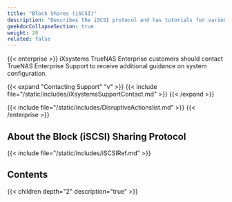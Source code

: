 ```yaml
---
title: "Block Shares (iSCSI)"
description: "Describes the iSCSI protocol and has tutorials for various configuration scenarios."
geekdocCollapseSection: true
weight: 20
related: false
---
```




{{< enterprise >}}
iXsystems TrueNAS Enterprise customers should contact TrueNAS Enterprise Support to receive additional guidance on system configuration.

{{< expand "Contacting Support" "v" >}}
{{< include file="/static/includes/iXsystemsSupportContact.md" >}}
{{< /expand >}}

{{< include file="/static/includes/DisruptiveActionslist.md" >}}
{{< /enterprise >}}

## About the Block (iSCSI) Sharing Protocol

{{< include file="/static/includes/iSCSIRef.md" >}}

<div class="noprint">

## Contents

{{< children depth="2" description="true" >}}

</div>
